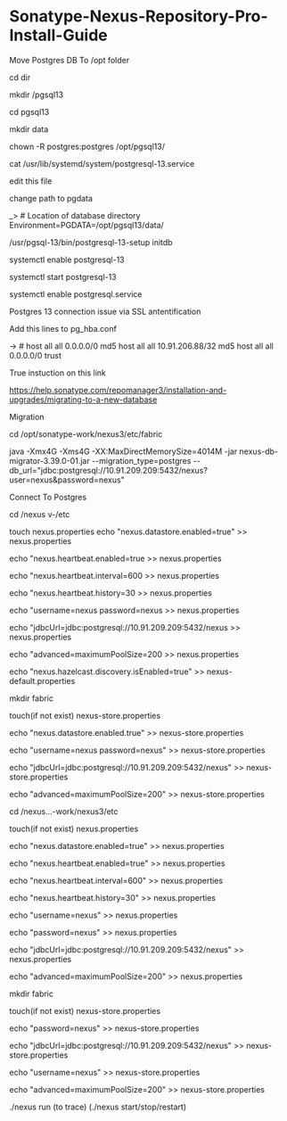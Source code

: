 # Sonatype-Nexus-Repository-Pro-Install-Guide


Move Postgres DB To /opt folder

cd dir

mkdir /pgsql13

cd pgsql13

mkdir data

chown -R postgres:postgres /opt/pgsql13/

cat  /usr/lib/systemd/system/postgresql-13.service

edit this file

change path to pgdata

_> # Location of database directory
Environment=PGDATA=/opt/pgsql13/data/


/usr/pgsql-13/bin/postgresql-13-setup initdb

systemctl enable postgresql-13

systemctl start postgresql-13

systemctl enable postgresql.service


Postgres 13 connection issue via SSL antentification

Add this  lines to pg_hba.conf

-> # host  all     all 0.0.0.0/0 md5
host    all             all             10.91.206.88/32         md5
host    all             all             0.0.0.0/0               trust



True instuction on this link

https://help.sonatype.com/repomanager3/installation-and-upgrades/migrating-to-a-new-database

Migration

cd /opt/sonatype-work/nexus3/etc/fabric
 
java -Xmx4G -Xms4G -XX:MaxDirectMemorySize=4014M -jar nexus-db-migrator-3.39.0-01.jar --migration_type=postgres --db_url="jdbc:postgresql://10.91.209.209:5432/nexus?user=nexus&password=nexus"


Connect To Postgres

cd  /nexus v-/etc 

touch nexus.properties
echo "nexus.datastore.enabled=true" >> nexus.properties

echo "nexus.heartbeat.enabled=true >> nexus.properties

echo "nexus.heartbeat.interval=600 >> nexus.properties

echo "nexus.heartbeat.history=30 >> nexus.properties

echo "username=nexus password=nexus >> nexus.properties

echo "jdbcUrl=jdbc\:postgresql\://10.91.209.209\:5432/nexus >> nexus.properties

echo "advanced=maximumPoolSize\=200 >> nexus.properties


echo "nexus.hazelcast.discovery.isEnabled=true" >> nexus-default.properties


mkdir fabric


touch(if not exist) nexus-store.properties

echo "nexus.datastore.enabled.true" >> nexus-store.properties

echo "username=nexus password=nexus" >> nexus-store.properties

echo "jdbcUrl=jdbc\:postgresql\://10.91.209.209\:5432/nexus" >> nexus-store.properties

echo "advanced=maximumPoolSize\=200" >> nexus-store.properties


cd /nexus...-work/nexus3/etc

touch(if not exist) nexus.properties


echo "nexus.datastore.enabled=true" >> nexus.properties

echo "nexus.heartbeat.enabled=true" >> nexus.properties

echo "nexus.heartbeat.interval=600" >> nexus.properties

echo "nexus.heartbeat.history=30" >> nexus.properties

echo "username=nexus" >> nexus.properties

echo "password=nexus" >> nexus.properties

echo "jdbcUrl=jdbc\:postgresql\://10.91.209.209\:5432/nexus" >> nexus.properties

echo "advanced=maximumPoolSize\=200" >> nexus.properties

mkdir fabric


touch(if not exist) nexus-store.properties



echo "password=nexus" >> nexus-store.properties

echo "jdbcUrl=jdbc\:postgresql\://10.91.209.209\:5432/nexus" >> nexus-store.properties

echo "username=nexus" >> nexus-store.properties

echo "advanced=maximumPoolSize\=200" >> nexus-store.properties




./nexus run (to trace)   (./nexus start/stop/restart)  
